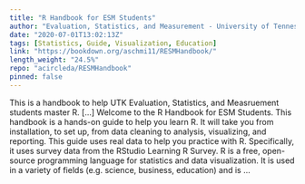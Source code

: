 ```yaml
---
title: "R Handbook for ESM Students"
author: "Evaluation, Statistics, and Measurement - University of Tennessee, Knoxville"
date: "2020-07-01T13:02:13Z"
tags: [Statistics, Guide, Visualization, Education]
link: "https://bookdown.org/aschmi11/RESMHandbook/"
length_weight: "24.5%"
repo: "acircleda/RESMHandbook"
pinned: false
---
```


This is a handbook to help UTK Evaluation, Statistics, and Measruement students master R. [...] Welcome to the R Handbook for ESM Students. This handbook is a hands-on guide to help you learn R. It will take you from installation, to set up, from data cleaning to analysis, visualizing, and reporting. This guide uses real data to help you practice with R. Specifically, it uses survey data from the RStudio Learning R Survey. R is a free, open-source programming language for statistics and data visualization. It is used in a variety of fields (e.g. science, business, education) and is ...

